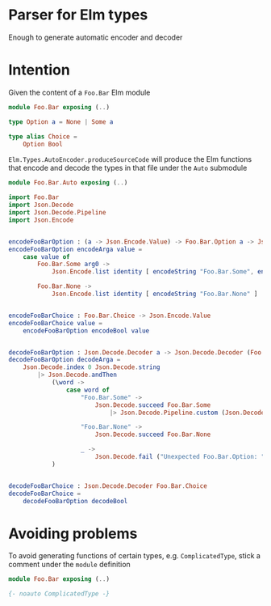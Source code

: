 # Parser for Elm types

Enough to generate automatic encoder and decoder

# Intention

Given the content of a `Foo.Bar` Elm module

``` elm
module Foo.Bar exposing (..)

type Option a = None | Some a

type alias Choice =
    Option Bool
```

`Elm.Types.AutoEncoder.produceSourceCode` will produce the Elm functions that encode and decode the types in that file under the `Auto` submodule

``` elm
module Foo.Bar.Auto exposing (..)

import Foo.Bar
import Json.Decode
import Json.Decode.Pipeline
import Json.Encode


encodeFooBarOption : (a -> Json.Encode.Value) -> Foo.Bar.Option a -> Json.Encode.Value
encodeFooBarOption encodeArga value =
    case value of
        Foo.Bar.Some arg0 ->
            Json.Encode.list identity [ encodeString "Foo.Bar.Some", encodeArga arg0 ]

        Foo.Bar.None ->
            Json.Encode.list identity [ encodeString "Foo.Bar.None" ]


encodeFooBarChoice : Foo.Bar.Choice -> Json.Encode.Value
encodeFooBarChoice value =
    encodeFooBarOption encodeBool value


decodeFooBarOption : Json.Decode.Decoder a -> Json.Decode.Decoder (Foo.Bar.Option a)
decodeFooBarOption decodeArga =
    Json.Decode.index 0 Json.Decode.string
        |> Json.Decode.andThen
            (\word ->
                case word of
                    "Foo.Bar.Some" ->
                        Json.Decode.succeed Foo.Bar.Some
                            |> Json.Decode.Pipeline.custom (Json.Decode.index 1 decodeArga)

                    "Foo.Bar.None" ->
                        Json.Decode.succeed Foo.Bar.None

                    _ ->
                        Json.Decode.fail ("Unexpected Foo.Bar.Option: " ++ word)
            )


decodeFooBarChoice : Json.Decode.Decoder Foo.Bar.Choice
decodeFooBarChoice =
    decodeFooBarOption decodeBool
```

# Avoiding problems

To avoid generating functions of certain types, e.g. `ComplicatedType`, stick a comment under the `module` definition

``` elm
module Foo.Bar exposing (..)

{- noauto ComplicatedType -}
```
